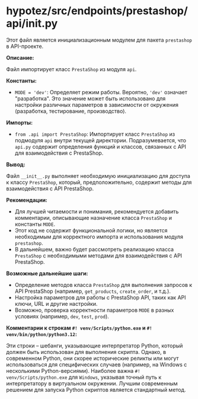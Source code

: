# hypotez/src/endpoints/prestashop/api/__init__.py

Этот файл является инициализационным модулем для пакета `prestashop` в API-проекте.

**Описание:**

Файл импортирует класс `PrestaShop` из модуля `api`.

**Константы:**

* `MODE = 'dev'`:  Определяет режим работы. Вероятно, `'dev'` означает "разработка".  Это значение может быть использовано для настройки различных параметров в зависимости от окружения (разработка, тестирование, производство).


**Импорты:**

* `from .api import PrestaShop`:  Импортирует класс `PrestaShop` из подмодуля `api` внутри текущей директории.  Подразумевается, что `api.py` содержит определения функций и классов, связанных с API для взаимодействия с PrestaShop.

**Вывод:**

Файл `__init__.py` выполняет необходимую инициализацию для доступа к классу `PrestaShop`, который, предположительно, содержит методы для взаимодействия с API PrestaShop.


**Рекомендации:**

* Для лучшей читаемости и понимания, рекомендуется добавить комментарии, описывающие назначение класса `PrestaShop` и константы `MODE`.
* Этот код не содержит функциональной логики, но является необходимым для корректного импорта и использования модуля `prestashop`.
* В дальнейшем, важно будет рассмотреть реализацию класса `PrestaShop` с необходимыми методами для взаимодействия с API PrestaShop.

**Возможные дальнейшие шаги:**

* Определение методов класса `PrestaShop` для выполнения запросов к API PrestaShop (например, `get_products`, `create_order`, и т.д.).
* Настройка параметров для работы с PrestaShop API, таких как API ключи, URL и другие настройки.
* Возможно, проверка корректности параметров `MODE` в разных условиях (например, `dev`, `test`, `prod`).

**Комментарии к строкам `#! venv/Scripts/python.exe` и `#! venv/bin/python/python3.12`:**

Эти строки – шебанги, указывающие интерпретатор Python, который должен быть использован для выполнения скрипта.  Однако, в современном Python,  они скорее исторические реликты или могут использоваться для специфических случаев (например, на Windows с несколькими Python-версиями).  Наиболее важна `#! venv/Scripts/python.exe` для `Windows`, указывая точный путь к интерпретатору в виртуальном окружении.  Лучшим современным решением для запуска Python скриптов является стандартный метод.
